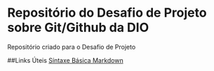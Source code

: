 # Repositório do Desafio de Projeto sobre Git/Github da DIO
Repositório criado para o Desafio de Projeto

##Links Úteis
[Síntaxe Básica Markdown](https://www.markdownguide.org/basic-syntax/)
